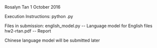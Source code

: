 Rosalyn Tan
1 October 2016

Execution Instructions: python <filename>.py <training data>

Files in submission:
english_model.py -- Language model for English files
hw2-rtan.pdf -- Report

Chinese language model will be submitted later

